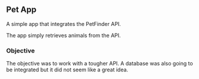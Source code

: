 ## Pet App
A simple app that integrates the PetFinder API.

The app simply retrieves animals from the API.

### Objective
The objective was to work with a tougher API. 
A database was also going to be integrated but it did not seem like a great idea.